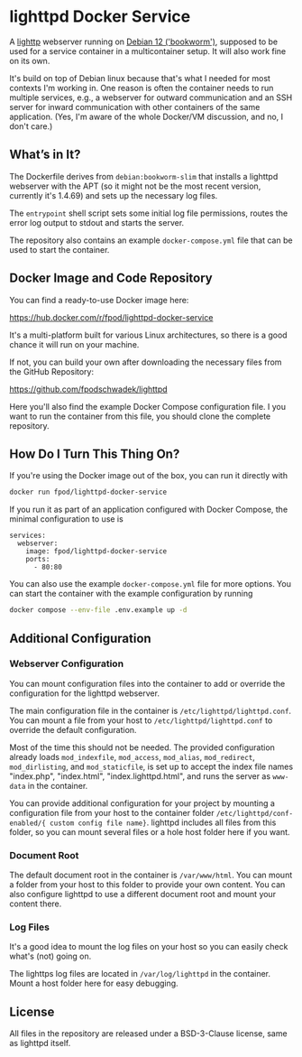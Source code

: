 # lighttpd Docker Service

A [lighttp](https://www.lighttpd.net/) webserver running on [Debian 12 ('bookworm')](https://www.debian.org/releases/stable/), supposed to be used for a service container in a multicontainer setup. It will also work fine on its own.

It's build on top of Debian linux because that's what I needed for most
contexts I'm working in. One reason is often the container needs to run multiple services, e.g., a webserver for outward communication and an SSH server for inward communication with other containers of the same application. (Yes, I'm aware of the whole Docker/VM discussion, and no, I don't care.)

## What’s in It?

The Dockerfile derives from `debian:bookworm-slim` that installs a lighttpd webserver with the APT (so it might not be the most recent version, currently it's 1.4.69) and sets up the necessary log files.

The `entrypoint` shell script sets some initial log file permissions, routes the error log output to stdout and starts the server.

The repository also contains an example `docker-compose.yml` file that can be used to start the container.

## Docker Image and Code Repository

You can find a ready-to-use Docker image here:

https://hub.docker.com/r/fpod/lighttpd-docker-service

It's a multi-platform built for various Linux architectures, so there is a good chance it will run on your machine.

If not, you can build your own after downloading the necessary files from the GitHub Repository:

https://github.com/fpodschwadek/lighttpd

Here you'll also find the example Docker Compose configuration file. I you want to run the container from this file, you should clone the complete repository.

## How Do I Turn This Thing On?

If you're using the Docker image out of the box, you can run it directly with

```bash
docker run fpod/lighttpd-docker-service
```

If you run it as part of an application configured with Docker Compose, the minimal configuration to use is

```
services:
  webserver:
    image: fpod/lighttpd-docker-service
    ports:
      - 80:80
```

You can also use the example `docker-compose.yml` file for more options. You can start the container with the example configuration by running

```bash
docker compose --env-file .env.example up -d
```

## Additional Configuration

### Webserver Configuration

You can mount configuration files into the container to add or override the configuration for the lighttpd webserver.

The main configuration file in the container is `/etc/lighttpd/lighttpd.conf`. You can mount a file from your host to `/etc/lighttpd/lighttpd.conf` to override the default configuration.

Most of the time this should not be needed. The provided configuration already loads `mod_indexfile`, `mod_access`, `mod_alias`, `mod_redirect`, `mod_dirlisting`, and `mod_staticfile`, is set up to accept the index file names "index.php", "index.html", "index.lighttpd.html", and runs the server as `www-data` in the container.

You can provide additional configuration for your project by mounting a configuration file from your host to the container folder `/etc/lighttpd/conf-enabled/{ custom config file name}`. lighttpd includes all files from this folder, so you can mount several files or a hole host folder here if you want.

### Document Root

The default document root in the container is `/var/www/html`. You can mount a folder from your host to this folder to provide your own content. You can also configure lighttpd to use a different document root and mount your content there.

### Log Files

It's a good idea to mount the log files on your host so you can easily check what's (not) going on. 

The lighttps log files are located in `/var/log/lighttpd` in the container. Mount a host folder here for easy debugging.

## License

All files in the repository are released under a BSD-3-Clause license, same as lighttpd itself.
